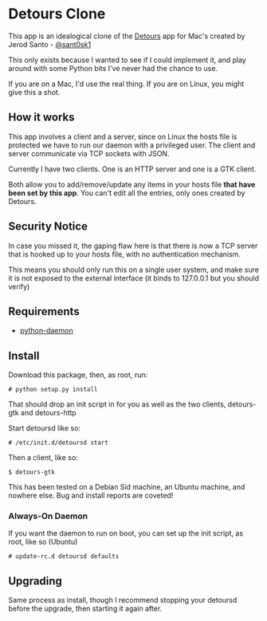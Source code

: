 # Detours Clone

This app is an idealogical clone of the [Detours](http://detoursapp.com/) app for Mac's created by Jerod Santo - [@sant0sk1](http://github.com/sant0sk1)

This only exists because I wanted to see if I could implement it, and play around with some Python bits I've never had the chance to use.

If you are on a Mac, I'd use the real thing.  If you are on Linux, you might give this a shot.

## How it works

This app involves a client and a server, since on Linux the hosts file is protected we have to run our daemon with a privileged user.  The client and server communicate via TCP sockets with JSON.

Currently I have two clients.  One is an HTTP server and one is a GTK client.

Both allow you to add/remove/update any items in your hosts file __that have been set by this app__.  You can't edit all the entries, only ones created by Detours.

## Security Notice

In case you missed it, the gaping flaw here is that there is now a TCP server that is hooked up to your hosts file, with no authentication mechanism.

This means you should only run this on a single user system, and make sure it is not exposed to the external interface (it binds to 127.0.0.1 but you should verify)

## Requirements

* [python-daemon](http://pypi.python.org/pypi/python-daemon/)

## Install

Download this package, then, as root, run:

    # python setup.py install

That should drop an init script in for you as well as the two clients, detours-gtk and detours-http

Start detoursd like so:

    # /etc/init.d/detoursd start

Then a client, like so:

    $ detours-gtk

This has been tested on a Debian Sid machine, an Ubuntu machine, and nowhere else. Bug and install reports are coveted!

### Always-On Daemon

If you want the daemon to run on boot, you can set up the init script, as root, like so (Ubuntu)

    # update-rc.d detoursd defaults

## Upgrading

Same process as install, though I recommend stopping your detoursd before the upgrade, then starting it again after.

